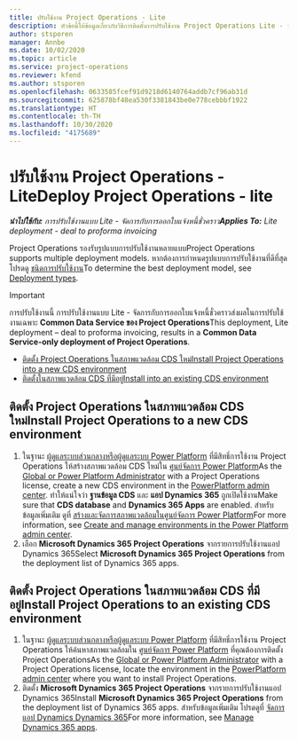 ```yaml
---
title: ปรับใช้งาน Project Operations - Lite
description: หัวข้อนี้ให้ข้อมูลเกี่ยวกับวิธีการติดตั้งการปรับใช้งาน Project Operations Lite - จัดการกับการออกใบแจ้งหนี้ชั่วคราว
author: stsporen
manager: Annbe
ms.date: 10/02/2020
ms.topic: article
ms.service: project-operations
ms.reviewer: kfend
ms.author: stsporen
ms.openlocfilehash: 0633585fcef91d9218d6140764addb7cf96ab31d
ms.sourcegitcommit: 625878bf48ea530f3381843be0e778cebbbf1922
ms.translationtype: HT
ms.contentlocale: th-TH
ms.lasthandoff: 10/30/2020
ms.locfileid: "4175689"
---
```

# <a name="deploy-project-operations---lite"></a><span data-ttu-id="437f5-103">ปรับใช้งาน Project Operations - Lite</span><span class="sxs-lookup"><span data-stu-id="437f5-103">Deploy Project Operations - lite</span></span>

<span data-ttu-id="437f5-104">_**นำไปใช้กับ:** การปรับใช้งานแบบ Lite - จัดการกับการออกใบแจ้งหนี้ชั่วคราว_</span><span class="sxs-lookup"><span data-stu-id="437f5-104">_**Applies To:** Lite deployment - deal to proforma invoicing_</span></span>

<span data-ttu-id="437f5-105">Project Operations รองรับรูปแบบการปรับใช้งานหลายแบบ</span><span class="sxs-lookup"><span data-stu-id="437f5-105">Project Operations supports multiple deployment models.</span></span> <span data-ttu-id="437f5-106">หากต้องการกำหนดรูปแบบการปรับใช้งานที่ดีที่สุด โปรดดู [ชนิดการปรับใช้งาน](determine-deployment-type.md)</span><span class="sxs-lookup"><span data-stu-id="437f5-106">To determine the best deployment model, see [Deployment types](determine-deployment-type.md).</span></span>


> [!IMPORTANT]
> <span data-ttu-id="437f5-107">การปรับใช้งานนี้ การปรับใช้งานแบบ Lite - จัดการกับการออกใบแจ้งหนี้ชั่วคราวส่งผลในการปรับใช้งานเฉพาะ **Common Data Service ของ Project Operations**</span><span class="sxs-lookup"><span data-stu-id="437f5-107">This deployment, Lite deployment – deal to proforma invoicing, results in a **Common Data Service-only deployment of Project Operations**.</span></span>

- [<span data-ttu-id="437f5-108">ติดตั้ง Project Operations ในสภาพแวดล้อม CDS ใหม่</span><span class="sxs-lookup"><span data-stu-id="437f5-108">Install Project Operations into a new CDS environment</span></span>](#new)
- [<span data-ttu-id="437f5-109">ติดตั้งในสภาพแวดล้อม CDS ที่มีอยู่</span><span class="sxs-lookup"><span data-stu-id="437f5-109">Install into an existing CDS environment</span></span>](#existing)



## <a name="install-project-operations-to-a-new-cds-environment"></a><a name="new"></a><span data-ttu-id="437f5-110">ติดตั้ง Project Operations ในสภาพแวดล้อม CDS ใหม่</span><span class="sxs-lookup"><span data-stu-id="437f5-110">Install Project Operations to a new CDS environment</span></span>

1. <span data-ttu-id="437f5-111">ในฐานะ [ผู้ดูแลระบบส่วนกลางหรือผู้ดูแลระบบ Power Platform](https://docs.microsoft.com/power-platform/admin/global-service-administrators-can-administer-without-license) ที่มีสิทธิ์การใช้งาน Project Operations ให้สร้างสภาพแวดล้อม CDS ใหม่ใน [ศูนย์จัดการ Power Platform](https://admin.powerplatform.com)</span><span class="sxs-lookup"><span data-stu-id="437f5-111">As the [Global or Power Platform Administrator](https://docs.microsoft.com/power-platform/admin/global-service-administrators-can-administer-without-license) with a Project Operations license, create a new CDS environment in the [PowerPlatform admin center](https://admin.powerplatform.com).</span></span> <span data-ttu-id="437f5-112">ทำให้แน่ใจว่า **ฐานข้อมูล CDS** และ **แอป Dynamics 365** ถูกเปิดใช้งาน</span><span class="sxs-lookup"><span data-stu-id="437f5-112">Make sure that **CDS database** and **Dynamics 365 Apps** are enabled.</span></span> <span data-ttu-id="437f5-113">สำหรับข้อมูลเพิ่มเติม ดูที่ [สร้างและจัดการสภาพแวดล้อมในศูนย์จัดการ Power Platform](https://docs.microsoft.com/power-platform/admin/create-environment#create-an-environment-in-the-power-platform-admin-center)</span><span class="sxs-lookup"><span data-stu-id="437f5-113">For more information, see [Create and manage environments in the Power Platform admin center](https://docs.microsoft.com/power-platform/admin/create-environment#create-an-environment-in-the-power-platform-admin-center).</span></span>
2. <span data-ttu-id="437f5-114">เลือก **Microsoft Dynamics 365 Project Operations** จากรายการปรับใช้งานแอป Dynamics 365</span><span class="sxs-lookup"><span data-stu-id="437f5-114">Select **Microsoft Dynamics 365 Project Operations** from the deployment list of Dynamics 365 apps.</span></span>


## <a name="install-project-operations-to-an-existing-cds-environment"></a><a name="existing"></a><span data-ttu-id="437f5-115">ติดตั้ง Project Operations ในสภาพแวดล้อม CDS ที่มีอยู่</span><span class="sxs-lookup"><span data-stu-id="437f5-115">Install Project Operations to an existing CDS environment</span></span>

1. <span data-ttu-id="437f5-116">ในฐานะ [ผู้ดูแลระบบส่วนกลางหรือผู้ดูแลระบบ Power Platform](https://docs.microsoft.com/power-platform/admin/global-service-administrators-can-administer-without-license) ที่มีสิทธิ์การใช้งาน Project Operations ให้ค้นหาสภาพแวดล้อมใน [ศูนย์จัดการ Power Platform](https://admin.powerplatform.com) ที่คุณต้องการติดตั้ง Project Operations</span><span class="sxs-lookup"><span data-stu-id="437f5-116">As the [Global or Power Platform Administrator](https://docs.microsoft.com/power-platform/admin/global-service-administrators-can-administer-without-license) with a Project Operations license, locate the environment in the [PowerPlatform admin center](https://admin.powerplatform.com) where you want to install Project Operations.</span></span>
2. <span data-ttu-id="437f5-117">ติดตั้ง **Microsoft Dynamics 365 Project Operations** จากรายการปรับใช้งานแอป Dynamics 365</span><span class="sxs-lookup"><span data-stu-id="437f5-117">Install **Microsoft Dynamics 365 Project Operations** from the deployment list of Dynamics 365 apps.</span></span> <span data-ttu-id="437f5-118">สำหรับข้อมูลเพิ่มเติม โปรดดูที่ [จัดการแอป Dynamics Dynamics 365](https://docs.microsoft.com/power-platform/admin/manage-apps)</span><span class="sxs-lookup"><span data-stu-id="437f5-118">For more information, see [Manage Dynamics 365 apps](https://docs.microsoft.com/power-platform/admin/manage-apps).</span></span>


